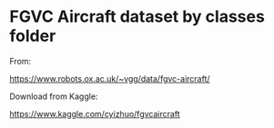 # FGVC Aircraft dataset by classes folder
From:

https://www.robots.ox.ac.uk/~vgg/data/fgvc-aircraft/

Download from Kaggle:

https://www.kaggle.com/cyizhuo/fgvcaircraft
